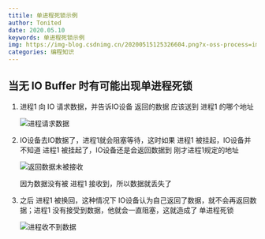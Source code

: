 ```yaml
---
titile: 单进程死锁示例
author: Tonited
date: 2020.05.10
keywords: 单进程死锁示例
img: https://img-blog.csdnimg.cn/20200515125326604.png?x-oss-process=image/watermark,type_ZmFuZ3poZW5naGVpdGk,shadow_10,text_aHR0cHM6Ly9ibG9nLmNzZG4ubmV0L3dlaXhpbl80MzU1MzY5NA==,size_16,color_FFFFFF,t_70
categories: 编程知识
---
```


## 当无 IO Buffer 时有可能出现单进程死锁



1. 进程1 向 IO 请求数据，并告诉IO设备 返回的数据 应该送到 进程1 的哪个地址

   ![进程请求数据](https://img-blog.csdnimg.cn/20200515125311255.png?x-oss-process=image/watermark,type_ZmFuZ3poZW5naGVpdGk,shadow_10,text_aHR0cHM6Ly9ibG9nLmNzZG4ubmV0L3dlaXhpbl80MzU1MzY5NA==,size_16,color_FFFFFF,t_70)

2. IO设备去IO数据了，进程1就会阻塞等待，这时如果 进程1 被挂起，IO设备并不知道 进程1 被挂起了，IO设备还是会返回数据到 刚才进程1规定的地址

   ![返回数据未被接收](https://img-blog.csdnimg.cn/20200515125319655.png?x-oss-process=image/watermark,type_ZmFuZ3poZW5naGVpdGk,shadow_10,text_aHR0cHM6Ly9ibG9nLmNzZG4ubmV0L3dlaXhpbl80MzU1MzY5NA==,size_16,color_FFFFFF,t_70)

   因为数据没有被 进程1 接收到，所以数据就丢失了

3. 之后 进程1 被换回，这种情况下 IO设备认为自己返回了数据，就不会再返回数据；进程1 没有接受到数据，他就会一直阻塞，这就造成了 单进程死锁

   ![进程收不到数据](https://img-blog.csdnimg.cn/20200515125326604.png?x-oss-process=image/watermark,type_ZmFuZ3poZW5naGVpdGk,shadow_10,text_aHR0cHM6Ly9ibG9nLmNzZG4ubmV0L3dlaXhpbl80MzU1MzY5NA==,size_16,color_FFFFFF,t_70)